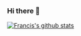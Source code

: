 ### Hi there 👋

[![Francis's github stats](https://github-readme-stats.vercel.app/api?username=wangjiewangjie)](https://github.com/anuraghazra/github-readme-stats)

<!--
**wangjiewangjie/wangjiewangjie** is a ✨ _special_ ✨ repository because its `README.md` (this file) appears on your GitHub profile.

Here are some ideas to get you started:

- 🔭 I’m currently working on ...
- 🌱 I’m currently learning ...
- 👯 I’m looking to collaborate on ...
- 🤔 I’m looking for help with ...
- 💬 Ask me about ...
- 📫 How to reach me: ...
- 😄 Pronouns: ...
- ⚡ Fun fact: ...
-->
